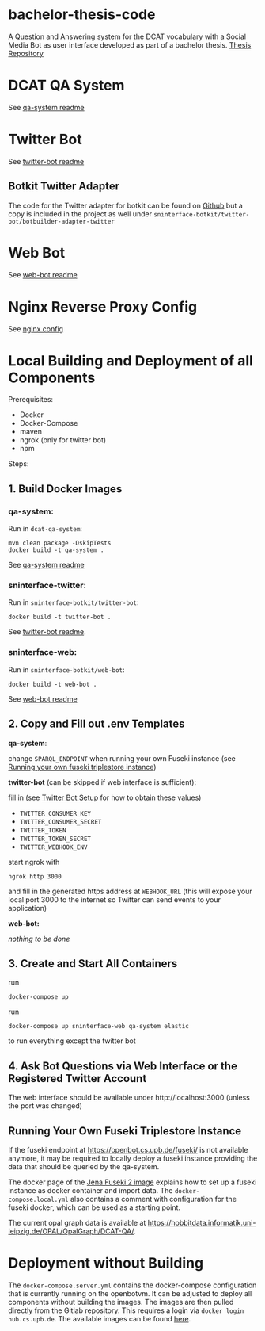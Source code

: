# bachelor-thesis-code

A Question and Answering system for the DCAT vocabulary with a Social Media Bot as user interface developed as part of a bachelor thesis.
[Thesis Repository](https://git.cs.upb.de/martenls/bachelor-thesis)



# DCAT QA System

See [qa-system readme](dcat-qa-system/README.md)


# Twitter Bot

See [twitter-bot readme](sninterface-botkit/twitter-bot/README.md)

## Botkit Twitter Adapter

The code for the Twitter adapter for botkit can be found on [Github](https://github.com/martenls/botkit/tree/twitter-adapter/packages/botbuilder-adapter-twitter) but a copy is included in the project as well under `sninterface-botkit/twitter-bot/botbuilder-adapter-twitter`

# Web Bot

See [web-bot readme](sninterface-botkit/web-bot/README.md)

# Nginx Reverse Proxy Config

See [nginx config](nginx-config/README.md)


# Local Building and Deployment of all Components

Prerequisites:
  - Docker
  - Docker-Compose
  - maven
  - ngrok (only for twitter bot)
  - npm


Steps:

## 1. Build Docker Images

### qa-system:

Run in `dcat-qa-system`:


    mvn clean package -DskipTests
    docker build -t qa-system .

See [qa-system readme](dcat-qa-system/README.md)

### sninterface-twitter:

Run in `sninterface-botkit/twitter-bot`:

    
    docker build -t twitter-bot .

See [twitter-bot readme](sninterface-botkit/twitter-bot/README.md). 

### sninterface-web:

Run in `sninterface-botkit/web-bot`:

    docker build -t web-bot .

See [web-bot readme](sninterface-botkit/web-bot/README.md)


## 2. Copy and Fill out .env Templates

**qa-system**:

change `SPARQL_ENDPOINT` when running your own Fuseki instance (see [Running your own fuseki triplestore instance](#running-your-own-fuseki-triplestore-instance))

**twitter-bot** (can be skipped if web interface is sufficient):

fill in (see [Twitter Bot Setup](docs/twitter-bot-account-creation.md) for how to obtain these values)
- `TWITTER_CONSUMER_KEY`
- `TWITTER_CONSUMER_SECRET`
- `TWITTER_TOKEN`
- `TWITTER_TOKEN_SECRET` 
- `TWITTER_WEBHOOK_ENV`


start ngrok with

    ngrok http 3000

and fill in the generated https address at `WEBHOOK_URL` (this will expose your local port 3000 to the internet so Twitter can send events to your application)

**web-bot:**

*nothing to be done*


## 3. Create and Start All Containers

run 

    docker-compose up

run 

    docker-compose up sninterface-web qa-system elastic

to run everything except the twitter bot 


## 4. Ask Bot Questions via Web Interface or the Registered Twitter Account

The web interface should be available under http://localhost:3000 (unless the port was changed)

## Running Your Own Fuseki Triplestore Instance

If the fuseki endpoint at <https://openbot.cs.upb.de/fuseki/> is not available anymore, it may be required to locally deploy a fuseki instance providing the data that should be queried by the qa-system.

The docker page of the [Jena Fuseki 2 image](https://hub.docker.com/r/stain/jena-fuseki) explains how to set up a fuseki instance as docker container and import data. The `docker-compose.local.yml` also contains a comment with configuration for the fuseki docker, which can be used as a starting point.

The current opal graph data is available at <https://hobbitdata.informatik.uni-leipzig.de/OPAL/OpalGraph/DCAT-QA/>.

# Deployment without Building

The `docker-compose.server.yml` contains the docker-compose configuration that is currently running on the openbotvm. It can be adjusted to deploy all components without building the images. The images are then pulled directly from the Gitlab repository. This requires a login via `docker login hub.cs.upb.de`. The available images can be found [here](https://git.cs.uni-paderborn.de/martenls/bachelor-thesis-code/container_registry).